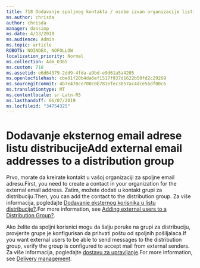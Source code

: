 ```yaml
---
title: 718 Dodavanje spoljnog kontakta / osobe izvan organizacije listi distribucije
ms.author: chrisda
author: chrisda
manager: dansimp
ms.date: 4/13/2018
ms.audience: Admin
ms.topic: article
ROBOTS: NOINDEX, NOFOLLOW
localization_priority: Normal
ms.collection: Adm_O365
ms.custom: 718
ms.assetid: e6d64379-2dd9-4fda-a9bd-e9d61a5a4205
ms.openlocfilehash: cbe01f20b4da6ef1517f937d1622b50fd2c29269
ms.sourcegitcommit: 4b7e478ce700c0b781efec3857ac4dce5bdf00c6
ms.translationtype: MT
ms.contentlocale: sr-Latn-RS
ms.lasthandoff: 06/07/2019
ms.locfileid: "34754325"
---
```

# <a name="add-external-email-addresses-to-a-distribution-group"></a><span data-ttu-id="2d9d3-102">Dodavanje eksternog email adrese listu distribucije</span><span class="sxs-lookup"><span data-stu-id="2d9d3-102">Add external email addresses to a distribution group</span></span>

<span data-ttu-id="2d9d3-103">Prvo, morate da kreirate kontakt u vašoj organizaciji za spoljne email adresu.</span><span class="sxs-lookup"><span data-stu-id="2d9d3-103">First, you need to create a contact in your organization for the external email address.</span></span> <span data-ttu-id="2d9d3-104">Zatim, možete dodati u kontakt grupi za distribuciju.</span><span class="sxs-lookup"><span data-stu-id="2d9d3-104">Then, you can add the contact to the distribution group.</span></span> <span data-ttu-id="2d9d3-105">Za više informacija, pogledajte [Dodavanje eksternog korisnika u listu distribucije?](https://support.office.com/client/caa0f310-0bb7-48e3-8ad2-cb358b53bbba).</span><span class="sxs-lookup"><span data-stu-id="2d9d3-105">For more information, see [Adding external users to a Distribution Group?](https://support.office.com/client/caa0f310-0bb7-48e3-8ad2-cb358b53bbba).</span></span>

<span data-ttu-id="2d9d3-106">Ako želite da spoljni korisnici mogu da šalju poruke na grupi za distribuciju, provjerite grupe je konfigurisan da prihvati poštu od spoljnih pošiljalaca.</span><span class="sxs-lookup"><span data-stu-id="2d9d3-106">If you want external users to be able to send messages to the distribution group, verify the group is configured to accept mail from external senders.</span></span> <span data-ttu-id="2d9d3-107">Za više informacija, pogledajte [dostavu za upravljanje](https://technet.microsoft.com/library/bb124513.aspx#deliverymanagement).</span><span class="sxs-lookup"><span data-stu-id="2d9d3-107">For more information, see [Delivery management](https://technet.microsoft.com/library/bb124513.aspx#deliverymanagement).</span></span>
